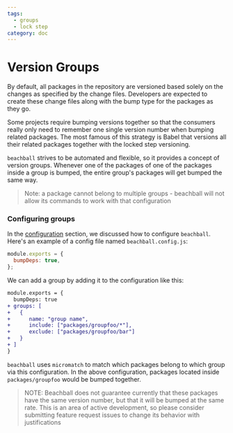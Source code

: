 ```yaml
---
tags:
  - groups
  - lock step
category: doc
---
```


# Version Groups

By default, all packages in the repository are versioned based solely on the changes as specified by the change files. Developers are expected to create these change files along with the bump type for the packages as they go.

Some projects require bumping versions together so that the consumers really only need to remember one single version number when bumping related packages. The most famous of this strategy is Babel that versions all their related packages together with the locked step versioning.

`beachball` strives to be automated and flexible, so it provides a concept of version groups. Whenever one of the packages of one of the packages inside a group is bumped, the entire group's packages will get bumped the same way.

> Note: a package cannot belong to multiple groups - beachball will not allow its commands to work with that configuration

### Configuring groups

In the [configuration](../overview/configuration) section, we discussed how to configure `beachball`. Here's an example of a config file named `beachball.config.js`:

```js
module.exports = {
  bumpDeps: true,
};
```

We can add a group by adding it to the configuration like this:

```diff
module.exports = {
  bumpDeps: true
+ groups: [
+   {
+      name: "group name",
+      include: ["packages/groupfoo/*"],
+      exclude: ["packages/groupfoo/bar"]
+   }
+ ]
}
```

`beachball` uses `micromatch` to match which packages belong to which group via this configuration. In the above configuration, packages located inside `packages/groupfoo` would be bumped together.

> NOTE: Beachball does not guarantee currently that these packages have the same version number, but that it will be bumped at the same rate. This is an area of active development, so please consider submitting feature request issues to change its behavior with justifications
